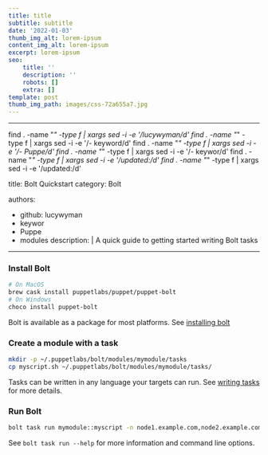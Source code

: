 ```yaml
---
title: title
subtitle: subtitle
date: '2022-01-03'
thumb_img_alt: lorem-ipsum
content_img_alt: lorem-ipsum
excerpt: lorem-ipsum
seo:
    title: ''
    description: ''
    robots: []
    extra: []
template: post
thumb_img_path: images/css-72a655a7.jpg
---
```


---

find . -name "_" -type f | xargs sed -i -e '/lucywyman/d'
find . -name "_" -type f | xargs sed -i -e '/- keyword/d'
find . -name "_" -type f | xargs sed -i -e '/- Puppe/d'
find . -name "_" -type f | xargs sed -i -e '/- keywor/d'
find . -name "_" -type f | xargs sed -i -e '/updated:/d'
find . -name "_" -type f | xargs sed -i -e '/updated:/d'

title: Bolt Quickstart
category: Bolt

authors:

-   github: lucywyman
-   keywor
-   Puppe
-   modules
    description: |
    A quick guide to getting started writing Bolt tasks

---

### Install Bolt

```bash
# On MacOS
brew cask install puppetlabs/puppet/puppet-bolt
# On Windows
choco install puppet-bolt
```

Bolt is available as a package for most platforms. See [installing bolt](https://puppet.com/docs/bolt/latest/bolt_installing.html)

### Create a module with a task

```bash
mkdir -p ~/.puppetlabs/bolt/modules/mymodule/tasks
cp myscript.sh ~/.puppetlabs/bolt/modules/mymodule/tasks/
```

Tasks can be written in any language your targets can run. See [writing tasks](https://puppet.com/docs/bolt/latest/writing_tasks.html) for more details.

### Run Bolt

```bash
bolt task run mymodule::myscript -n node1.example.com,node2.example.com --private-key ~/.ssh/id_rsa-private
```

See `bolt task run --help` for more information and command line options.
